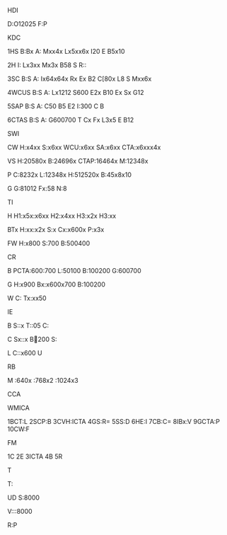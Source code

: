 HDI

D:O12025
F:P



KDC

1HS
B:Bx
A:
Mxx4x
Lx5xx6x
I20
E
B5x10

2H
I:
Lx3xx
Mx3x
B58
S
R::

3SC
B:S
A:
Ix64x64x
Rx
Ex
B2
C[80x
L8
S
Mxx6x

4WCUS
B:S
A:
Lx1212
S600
E2x
B10
Ex
Sx
G12

5SAP
B:S
A:
C50
B5
E2
I:300
C
B

6CTAS
B:S
A:
G600700
T
Cx
Fx
L3x5
E
B12



SWI

CW
H:x4xx
S:x6xx
WCU:x6xx
SA:x6xx
CTA:x6xxx4x

VS
H:20580x
B:24696x
CTAP:16464x
M:12348x

P
C:8232x
L:12348x
H:512520x
B:45x8x10

G
G:81012
Fx:58
N:8



TI

H
H1:x5x:x6xx
H2:x4xx
H3:x2x
H3:xx

BTx
H:xx:x2x
S:x
Cx:x600x
P:x3x

FW
H:x800
S:700
B:500400



CR

B
PCTA:600:700
L:50100
B:100200
G:600700

G
H:x900
Bx:x600x700
B:100200

W
C:
Tx:xx50



IE

B
S::x
T::05
C:

C
Sx::x
B:100:200
S:

L
C::x600
U



RB

M
:640x
:768x2
:1024x3



CCA

WMICA

1BCT:L
2SCP:B
3CVH:ICTA
4GS:R=
5SS:D
6HE:I
7CB:C=
8IBx:V
9GCTA:P
10CW:F



FM

1C
2E
3ICTA
4B
5R



T

T:


UD
S:8000


V:::8000



R:P






